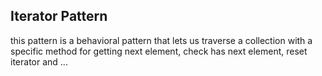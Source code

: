 ## Iterator Pattern

this pattern is a behavioral pattern that lets us traverse a collection with a specific method for getting next element, check has next element, reset iterator and ...

